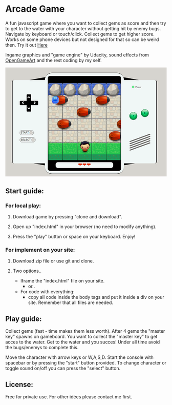 # Arcade Game

A fun javascript game where you want to collect gems as score and then try to get to the water with your character without getting hit by enemy bugs. Navigate by keyboard or touch/click.
Collect gems to get higher score. 
Works on some phone devices but not designed for that so can be weird then.
Try it out [Here](https://htmlpreview.github.io/?https://github.com/kipe91/Arcade-Game/blob/master/index.html)

Ingame graphics and "game engine" by Udacity, sound effects from [OpenGameArt](https://opengameart.org/) and the rest coding by my self.

![ingame image](images/gamePrint.png)

## Start guide:

### For local play:
1. Download game by pressing "clone and download".

2. Open up "index.html" in your browser (no need to modify anything).

3. Press the "play" button or space on your keyboard. Enjoy!

### For implement on your site:
1. Download zip file or use git and clone.

2. Two options..
   - Iframe the "index.html" file on your site.
   	 - or..
   - For code with everything:
     - copy all code inside the body tags and put it inside a div on your site. Remember that all files are needed.

## Play guide:
Collect gems (fast - time makes them less worth). After 4 gems the "master key" spawns on gameboard.
You want to collect the "master key" to get acces to the water.
Get to the water and you succes!
Under all time avoid the bugs/enemys to complete this.

Move the character with arrow keys or W,A,S,D.
Start the console with spacebar or by pressing the "start" button provided.
To change character or toggle sound on/off you can press the "select" button.

## License: 
Free for private use. For other idées please contact me first.